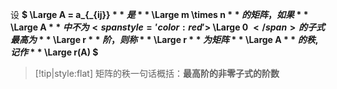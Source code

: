 
设 **$ \Large A = a_{_{ij}} $** 是 **$ \Large m \times n $** 的矩阵，如果 **$ \Large A $** 中不为 <span style='color: red'>$ \Large 0 $</span> 的子式最高为 **$ \Large r $** 阶，则称 **$ \Large r $** 为矩阵 **$ \Large A $** 的秩, 记作 **$ \Large r(A) $**

> [!tip|style:flat]
> 矩阵的秩一句话概括：**最高阶的非零子式的阶数**


